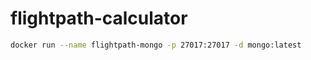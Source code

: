# flightpath-calculator


```bash
docker run --name flightpath-mongo -p 27017:27017 -d mongo:latest
```